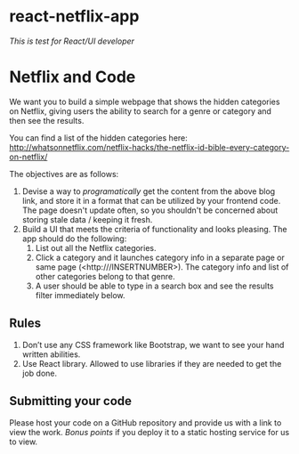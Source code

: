 # react-netflix-app
_This is test for React/UI developer_

# Netflix and Code

We want you to build a simple webpage that shows the hidden categories on Netflix, giving users the ability to search for a genre or category and then see the results.
 
You can find a list of the hidden categories here: <http://whatsonnetflix.com/netflix-hacks/the-netflix-id-bible-every-category-on-netflix/>
 
 
The objectives are as follows:
 
1. Devise a way to *programatically* get the content from the above blog link, and store it in a format that can be utilized by your frontend code. The page doesn't update often, so you shouldn't be concerned about storing stale data / keeping it fresh.
2. Build a UI that meets the criteria of functionality and looks pleasing. The app should do the following:
    1. List out all the Netflix categories.
    2. Click a category and it launches category info in a separate page or same page (<http://<app-url>/INSERTNUMBER>). The category info and list of other categories belong to that genre. 
    3. A user should be able to type in a search box and see the results filter immediately below.
 
## Rules

1. Don’t use any CSS framework like Bootstrap, we want to see your hand written abilities.
2. Use React library. Allowed to use libraries if they are needed to get the job done.


## Submitting your code

Please host your code on a GitHub repository and provide us with a link to view the work.
_Bonus points_ if you deploy it to a static hosting service for us to view. 


